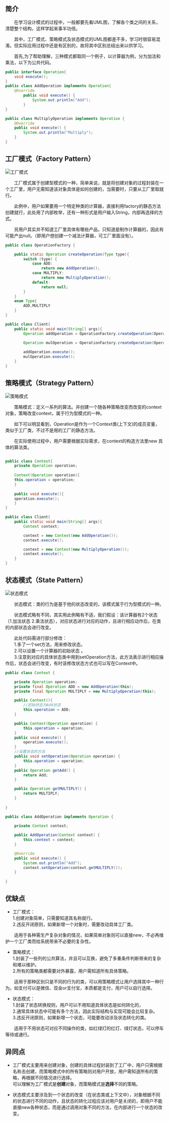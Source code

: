 

## 简介

&emsp;&emsp;在学习设计模式的过程中，一般都要先看UML图，了解各个类之间的关系，清楚整个结构，这样学起来事半功倍。  

&emsp;&emsp;其中，工厂模式、策略模式及状态模式的UML图都差不多，学习时很容易混淆。但实际应用过程中还是有区别的，故将其中区别总结出来以供学习。  

&emsp;&emsp;首先,为了帮助理解，三种模式都取同一个例子，以计算器为例，分为加法和乘法，以下为公共代码。

```java
public interface Operation{
    void execute();
}
public class AddOperation implements Operation{
    @Override
        public void execute() {
            System.out.println("Add");
        }   
}

public class MultiplyOperation implements Operation {
    @Override
    public void execute() {
        System.out.println("Multiply");
    }
}
```

## 工厂模式（Factory Pattern）

![工厂模式](https://github.com/GRain-long/ddstudy/blob/dev/ddstudy-designpattern/src/main/resources/image/factory.png)

&emsp;&emsp;工厂模式属于创建型模式的一种，简单来说，就是将创建对象的过程封装在一个工厂里，用户无需知道该对象具体是如何创建的，当需要时，只要从工厂里取就行。  

&emsp;&emsp;此例中，用户如果要用一个特定种类的计算器，直接利用factory的静态方法创建就行，此处用了内部枚举，还有一种形式是用户输入String，内部再选择的方式。

&emsp;&emsp;另用户其实并不知道工厂里具体有哪些产品，只知道是制作计算器的，因此有可能产出null。（即用户想创建一个减法计算器，可工厂里面没有）。

```java
public class OperationFactory {

    public static Operation createOperation(Type type){
        switch (type) {
            case ADD:
                return new AddOperation();
            case MULTIPLY:
                return new MultiplyOperation();
            default:
                return null;
        }
    }
    enum Type{
        ADD,MULTIPLY
    }
}

public class Client{
    public static void main(String[] args){
        Operation addOperation = OperationFactory.createOperation(OperationFactory.Type.ADD);
        
        Operation mulOperation = OperationFactory.createOperation(OperationFactory.Type.MULTIPLY);

        addOperation.execute();
        mulOperation.execute();
    }
}
```
 

## 策略模式（Strategy Pattern）

![策略模式](https://github.com/GRain-long/ddstudy/blob/dev/ddstudy-designpattern/src/main/resources/image/strategy.png)

&emsp;&emsp;策略模式：定义一系列的算法。并创建一个随各种策略改变而改变的context对象，策略改变context，属于行为型模式的一种。


&emsp;&emsp;如下可以明显看到，Operation是作为一个Context类(上下文)的成员变量，类似于工厂类，不过不是用的工厂的静态方法。  

&emsp;&emsp;在实际使用过程中，用户需要根据实际需求，在context的构造方法里new 具体的算法类。  

```java

public class Context{
    private Operation operation;
    
    Context(Operation operation){
    this.operation = operation;
    }
    
    public void execute(){
    operation.execute();
    }
}

public class Client{
    public static void main(String[] args){
        Context context;

        context = new Context(new AddOperation());
        context.execute();

        context = new Context(new MultiplyOperation());
        context.execute();
    }
}
```


## 状态模式（State Pattern）

![状态模式](https://github.com/GRain-long/ddstudy/blob/dev/ddstudy-designpattern/src/main/resources/image/state.png)

&emsp;&emsp;状态模式：类的行为是基于他的状态改变的，该模式属于行为型模式的一种。  

&emsp;&emsp;状态模式略有不同，其实用此例略有不适，我们假设：该计算器有2个状态（1.加法状态 2.乘法状态），对应状态进行对应的动作，且进行相应动作后，在类的内部状态会进行改变。  

&emsp;&emsp;此处代码需进行部分修改：  
&emsp;&emsp;1.多了一个set方法，用来修改状态。   
&emsp;&emsp;2.可以设置一个计算器的初始状态 。  
&emsp;&emsp;3.注意到对应的具体状态类中用到setOperation方法，此方法表示进行相应操作后，状态会进行改变，有时该修改状态方式也可以写在Context中。
```java
public class Context {

    private Operation operation;
    private final Operation ADD = new AddOperation(this);
    private final Operation MULTIPLY = new MultiplyOperation(this);

    public Context(){
        //初始状态为Add状态
        this.operation = ADD;
    }

    public Context(Operation operation) {
        this.operation = operation;
    }
    public void execute() {
        operation.execute();
    }
    //设置状态的方法
    public void setOperation(Operation operation) {
        this.operation = operation;
    }
    public Operation getAdd() {
        return Add;
    }

    public Operation getMULTIPLY() {
        return MULTIPLY;
    }
        
}

public class AddOperation implements Operation {

    private Context context;
    
    public AddOperation(Context context) {
        this.context = context;
    }

    @Override
    public void execute() {
        System.out.println("Add");
        context.setOperation(context.getMULTIPLY());
    }
    
}

```


## 优缺点
- 工厂模式：  
 1.创建对象简单，只需要知道其名称就行。  
 2.违反开闭原则，如果新增一个对象时，需要改动具体工厂类。
  
&emsp;&emsp;适用于各种需生产复杂对象的情况，如果简单对象则可以直接new，不必再维护一个工厂类而给系统带来不必要的复杂性。
  
- 策略模式：  
1.封装了一些列的公共算法，并且可以互换，避免了多重条件判断带来的复杂和难以维护。  
2.所有的策略类都需要对外暴露，用户需知道所有具体策略。  

&emsp;&emsp;适用于那种区别只是不同的行为的类，可以用策略模式让用户选择其中一种行为。如支付可以是微信、现金or支付宝，本质都是支付，用户可以自行选择。
  
- 状态模式：  
1.封装了状态转换规则，用户可以不用知道具体状态是如何转化的，  
2.通常具体状态中可能有多个方法，因此实际结构与实现可能会比较复杂。  
3.违反开闭原则，如果新增一个状态，可能要改动涉及状态转化的类。 

&emsp;&emsp;适用于不用状态可对应不同操作的类，如红绿灯的红灯、绿灯状态，可以停车等待或通行。  

## 异同点

- 工厂模式主要用来创建对象，创建的具体过程封装到了工厂中，用户只需根据名称去创建，而策略模式中的所有策略则对用户开放，用户需知道所有的策略，再根据不同情况进行选择。  
可以理解为工厂模式是**创建**对象，而策略模式是**选择**不同的策略。

- 状态模式主要涉及到一个状态的改变（在状态类或上下文中），对象根据不同的状态进行不同的动作，且状态的转化过程应该对用户是关闭的，即用户不能直接new各种状态，而是通过调用对象不同的方法，在内部进行一个状态的改变。




